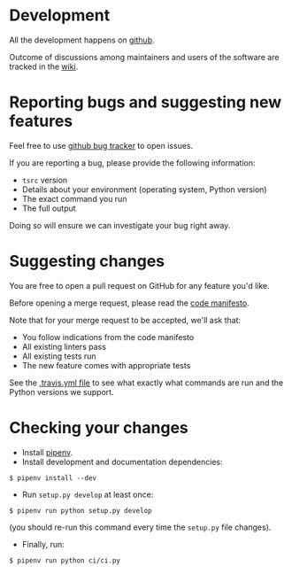 # Development

All the development happens on [github](https://github.com/TankerApp/tsrc).

Outcome of discussions among maintainers and users of the software are tracked in the [wiki](https://github.com/TankerApp/tsrc/wiki).


# Reporting bugs and suggesting new features

Feel free to use [github bug tracker](https://github.com/TankerApp/tsrc/issues) to open issues.

If you are reporting a bug, please provide the following information:

* `tsrc` version
* Details about your environment (operating system, Python version)
* The exact command you run
* The full output

Doing so will ensure we can investigate your bug right away.

# Suggesting changes

You are free to open a pull request on GitHub for any feature you'd like.

Before opening a merge request, please read the [code manifesto](https://tankerapp.github.io/tsrc/code-manifesto).

Note that for your merge request to be accepted, we'll ask that:

* You follow indications from the code manifesto
* All existing linters pass
* All existing tests run
* The new feature comes with appropriate tests

See the [.travis.yml file](https://github.com/TankerApp/tsrc/blob/master/.travis.yml)
to see what exactly what commands are run and the Python versions we
support.


# Checking your changes

* Install [pipenv](https://docs.pipenv.org/).
* Install development and documentation dependencies:

```console
$ pipenv install --dev
```

* Run `setup.py develop` at least once:

```
$ pipenv run python setup.py develop
```

(you should re-run this command every time the `setup.py` file changes).

* Finally, run:


```console
$ pipenv run python ci/ci.py
```
